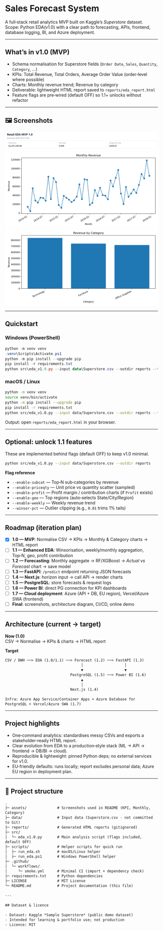 # Sales Forecast System

A full‑stack retail analytics MVP built on Kaggle’s *Superstore* dataset.  
Scope: Python EDA(v1.0) with a clear path to forecasting, APIs, frontend, database logging, BI, and Azure deployment.

---

## What’s in v1.0 (MVP)

- Schema normalisation for Superstore fields (`Order Date`, `Sales`, `Quantity`, `Category`, …)
- KPIs: Total Revenue, Total Orders, Average Order Value (order‑level where possible)
- Charts: Monthly revenue trend; Revenue by category
- Deliverable: lightweight HTML report saved to `reports/eda_report.html`
- Feature flags are pre‑wired (default OFF) so 1.1+ unlocks without refactor

---

## 🖼️ Screenshots

![KPI cards](assets/kpi.png)
![Monthly revenue](assets/monthly_revenue.png)
![Category revenue](assets/category_revenue.png)

---

## Quickstart

### Windows (PowerShell)
```powershell
python -m venv venv
.venv\Scripts\Activate.ps1
python -m pip install --upgrade pip
pip install -r requirements.txt
python src\eda_v1.0.py --input data\Superstore.csv --outdir reports --title "Retail EDA — MVP 1.0"
```

### macOS / Linux
```bash
python -m venv venv
source venv/bin/activate
python -m pip install --upgrade pip
pip install -r requirements.txt
python src/eda_v1.0.py --input data/Superstore.csv --outdir reports --title "Retail EDA — MVP 1.0"
```

Output: open `reports/eda_report.html` in your browser.

---

## Optional: unlock 1.1 features

These are implemented behind flags (default OFF) to keep v1.0 minimal.

```bash
python src/eda_v1.0.py --input data/Superstore.csv --outdir reports   --enable-subcat 1 --enable-priceqty 1 --enable-profit 1   --enable-geo 1 --enable-weekly 1 --winsor-pct 0.01
```

**Flag reference**

- `--enable-subcat` — Top‑N sub‑categories by revenue
- `--enable-priceqty` — Unit price vs quantity scatter (sampled)
- `--enable-profit` — Profit margin / contribution charts (if `Profit` exists)
- `--enable-geo` — Top regions (auto‑selects State/City/Region)
- `--enable-weekly` — Weekly revenue trend
- `--winsor-pct` — Outlier clipping (e.g., `0.01` trims 1% tails)

---

## Roadmap (iteration plan)

- [x] **1.0 — MVP**: Normalise CSV → KPIs → Monthly & Category charts → HTML report
- [ ] **1.1 — Enhanced EDA**: Winsorisation, weekly/monthly aggregation, Top‑N, geo, profit contribution
- [ ] **1.2 — Forecasting**: Monthly aggregate → RF/XGBoost → *Actual vs Forecast* chart → save model
- [ ] **1.3 — FastAPI**: `/predict` endpoint returning JSON forecasts
- [ ] **1.4 — Next.js**: horizon input → call API → render charts
- [ ] **1.5 — PostgreSQL**: store forecasts & request logs
- [ ] **1.6 — Power BI**: direct PG connection for KPI dashboards
- [ ] **1.7 — Cloud deployment**: Azure (API + DB, EU region), Vercel/Azure SWA (frontend)
- [ ] **Final**: screenshots, architecture diagram, CI/CD, online demo

---

## Architecture (current → target)

**Now (1.0)**  
CSV → Normalise → KPIs & charts → HTML report

**Target**  
```text
CSV / DWH ──> EDA (1.0/1.1) ──> Forecast (1.2) ──> FastAPI (1.3)
                                   │                   │
                                   ▼                   ▼
                              PostgreSQL (1.5) ──> Power BI (1.6)
                                   ▲
                                   │
                              Next.js (1.4)

Infra: Azure App Service/Container Apps + Azure Database for PostgreSQL + Vercel/Azure SWA (1.7)
```

---

## Project highlights

- One‑command analytics: standardises messy CSVs and exports a stakeholder‑ready HTML report.
- Clear evolution from EDA to a production‑style stack (ML → API → frontend → DB/BI → cloud).
- Reproducible & lightweight: pinned Python deps; no external services for v1.0.
- EU‑friendly defaults: runs locally; report excludes personal data; Azure EU region in deployment plan.

---

## 📂 Project structure

```text
.
├─ assets/              # Screenshots used in README (KPI, Monthly, Category)
├─ data/                # Input data (Superstore.csv - not committed to Git)
├─ reports/             # Generated HTML reports (gitignored)
├─ src/
│  └─ eda_v1.0.py       # Main analysis script (flags included, default OFF)
├─ scripts/             # Helper scripts for quick run
│  ├─ run_eda.sh        # macOS/Linux helper
│  ├─ run_eda.ps1       # Windows PowerShell helper
├─ .github/
│  └─ workflows/
│     └─ smoke.yml      # Minimal CI (import + dependency check)
├─ requirements.txt     # Python dependencies
├─ LICENSE              # MIT License
└─ README.md            # Project documentation (this file)

---

## Dataset & licence

- Dataset: Kaggle *Sample Superstore* (public demo dataset)
- Intended for learning & portfolio use; not production
- Licence: MIT
